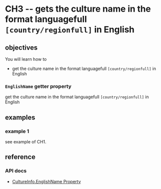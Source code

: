 # CH3 -- gets the culture name in the format languagefull `[country/regionfull]` in English

## objectives
You will learn how to

+  get the culture name in the format languagefull `[country/regionfull]` in English

### `EnglishName` getter property
get the culture name in the format languagefull `[country/regionfull]` in English

## examples
### example 1
see example of CH1. 
## reference
### API docs
+ [CultureInfo.EnglishName Property](https://learn.microsoft.com/en-us/dotnet/api/system.globalization.cultureinfo.englishname?view=net-8.0)